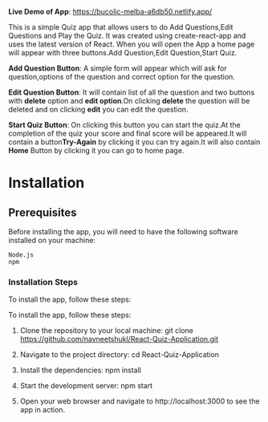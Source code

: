 
 **Live Demo of App**:  https://bucolic-melba-a6db50.netlify.app/






This is a simple Quiz app that allows users to do Add Questions,Edit Questions and Play the Quiz. It was created using create-react-app and uses the latest version of React.
When you will open the App a home page will appear with three buttons.Add Question,Edit Question,Start Quiz.

**Add Question Button**: A simple form will appear which will ask for question,options of the question and correct option for the question.

**Edit Question Button**: It will contain list of all the question and two buttons with **delete** option and **edit option**.On clicking **delete** the question will be deleted and on clicking **edit** you can edit the question.

**Start Quiz Button**: On clicking this button you can start the quiz.At the completion of the quiz your score and final score will be appeared.It will contain a button**Try-Again** by clicking it you can try again.It will also contain **Home** Button by clicking it you can go to home page.


# Installation
## Prerequisites

Before installing the app, you will need to have the following software installed on your machine:

    Node.js
    npm

### Installation Steps

To install the app, follow these steps:

To install the app, follow these steps:

 1. Clone the repository to your local machine:
       git clone https://github.com/navneetshukl/React-Quiz-Application.git
       
 2. Navigate to the project directory:
      cd React-Quiz-Application
      
 3. Install the dependencies:
      npm install
      
 4. Start the development server:
      npm start
      
 5. Open your web browser and navigate to http://localhost:3000 to see the app in action.
